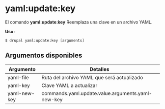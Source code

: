 # yaml:update:key
El comando **yaml:update:key** Reemplaza una clave en un archivo YAML.

**Uso:**
```
$ drupal yaml:update:key [arguments] 
```


## Argumentos disponibles
Argumento | Detalles
---------|-------------
yaml-file | Ruta del archivo YAML que será actualizado
yaml-key | Clave YAML a actualizar
yaml-new-key | commands.yaml.update.value.arguments.yaml-new-key
